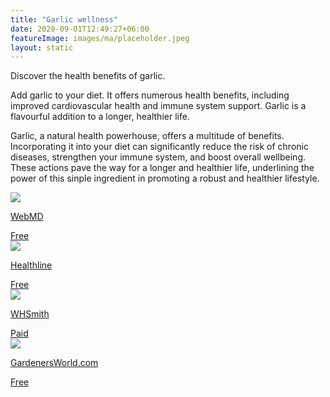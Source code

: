 ```yaml
---
title: "Garlic wellness"
date: 2020-09-01T12:49:27+06:00
featureImage: images/ma/placeholder.jpeg
layout: static
---
```


Discover the health benefits of garlic.

Add garlic to your diet. It offers numerous health benefits, including improved cardiovascular health and immune system support. Garlic is a flavourful addition to a longer, healthier life.

Garlic, a natural health powerhouse, offers a multitude of benefits. Incorporating it into your diet can significantly reduce the risk of chronic diseases, strengthen your immune system, and boost overall wellbeing. These actions pave the way for a longer and healthier life, underlining the power of this sinple ingredient in promoting a robust and healthier lifestyle.

<a class="ma-link" href="https://www.webmd.com/diet/garlic-good-for-you"><div class="ma-card ma-card-Health"><div class="ma-icon"><img src ="/images/Icon-check - health - opacity.svg"/></div><div class="ma-name"><p>WebMD</p></div><div class="ma-paid-text"><span>Free</span></div></div></a><a class="ma-link" href="https://www.healthline.com/nutrition/11-proven-health-benefits-of-garlic"><div class="ma-card ma-card-Health"><div class="ma-icon"><img src ="/images/Icon-check - health - opacity.svg"/></div><div class="ma-name"><p>Healthline</p></div><div class="ma-paid-text"><span>Free</span></div></div></a><a class="ma-link" href="https://www.awin1.com/cread.php?awinmid=3017&awinaffid=1198638&ued=https%3A%2F%2Fwww.whsmith.co.uk%2Fproducts%2Fgarlic-more-than-65-deliciously-different-ways-to-enjoy-cooking-with-garlic%2Fjenny-linford%2Fhardback%2F9781788791533.html"><div class="ma-card ma-card-Health"><div class="ma-icon"><img src ="/images/Icon-pound - health - opacity.svg"/></div><div class="ma-name"><p>WHSmith</p></div><div class="ma-paid-text"><span>Paid</span></div></div></a><a class="ma-link" href="https://www.gardenersworld.com/how-to/grow-plants/how-to-grow-garlic/"><div class="ma-card ma-card-Health"><div class="ma-icon"><img src ="/images/Icon-check - health - opacity.svg"/></div><div class="ma-name"><p>GardenersWorld.com</p></div><div class="ma-paid-text"><span>Free</span></div></div></a>  

<br/><br/>






